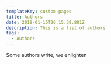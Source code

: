 ```yaml
---
templateKey: custom-pages
title: Authors
date: 2019-01-15T20:15:39.801Z
description: This is a list of authors
tags:
  - authors
---
```

Some authors write, we enlighten

